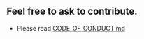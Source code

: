 Feel free to ask to contribute.
-------------------------------

 - Please read [CODE_OF_CONDUCT.md](https://github.com/barberagianluca/ArduinoMusic/blob/master/CODE_OF_CONDUCT.md)
